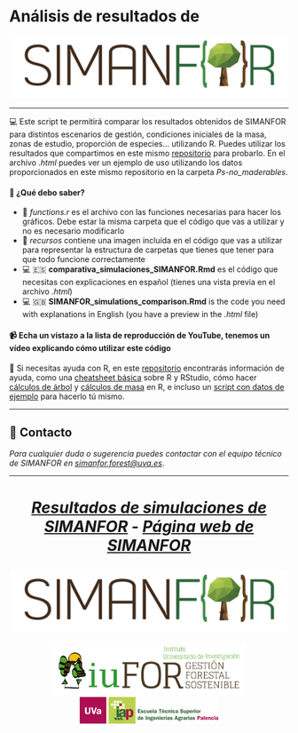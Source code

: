# Análisis de resultados de

<p align="center">
<img src="https://raw.githubusercontent.com/simanfor/web/main/logos/simanfor.png" alt="simanfor" width="500"/>
</p>

---

:computer: Este script te permitirá comparar los resultados obtenidos de SIMANFOR para distintos escenarios de gestión, condiciones iniciales de la masa, zonas de estudio, proporción de especies... utilizando R. Puedes utilizar los resultados que compartimos en este mismo [repositorio](https://github.com/simanfor/resultados) para probarlo. En el archivo *.html* puedes ver un ejemplo de uso utilizando los datos proporcionados en este mismo repositorio en la carpeta *Ps-no_maderables*.

#### :thinking: ¿Qué debo saber?

- :scroll: *functions.r* es el archivo con las funciones necesarias para hacer los gráficos. Debe estar la misma carpeta que el código que vas a utilizar y no es necesario modificarlo
- :file_folder: *recursos* contiene una imagen incluída en el código que vas a utilizar para representar la estructura de carpetas que tienes que tener para que todo funcione correctamente
- :computer: :es: **comparativa_simulaciones_SIMANFOR.Rmd** es el código que necesitas con explicaciones en español (tienes una vista previa en el archivo *.html*)
- :computer: 🇬🇧 **SIMANFOR_simulations_comparison.Rmd** is the code you need with explanations in English (you have a preview in the *.html* file)

#### :video_camera: Echa un vistazo a la lista de reproducción de YouTube, tenemos un vídeo explicando cómo utilizar este código

:brain: Si necesitas ayuda con R, en este [repositorio](https://github.com/VirtualForests/cheatsheets) encontrarás información de ayuda, como una [cheatsheet básica](https://github.com/VirtualForests/cheatsheets/blob/main/R_basico.pdf) sobre R y RStudio, cómo hacer [cálculos de árbol](https://github.com/VirtualForests/cheatsheets/blob/main/R_arbol_individual.pdf) y [cálculos de masa](https://github.com/VirtualForests/cheatsheets/blob/main/R_masa.pdf) en R, e incluso un [script con datos de ejemplo](https://github.com/VirtualForests/cheatsheets/tree/main/R) para hacerlo tú mismo.

---

## :email: Contacto

*Para cualquier duda o sugerencia puedes contactar con el equipo técnico de SIMANFOR en simanfor.forest@uva.es*.

---

<h1 align="center" >

[*Resultados de simulaciones de SIMANFOR*](https://github.com/simanfor/resultados) - [*Página web de SIMANFOR*](https://www.simanfor.es/)

</h1>


<p align="center">
<img src="https://raw.githubusercontent.com/simanfor/web/main/logos/simanfor.png" alt="simanfor" width="500"/>
</p>

<p align="center">
<img src="https://raw.githubusercontent.com/simanfor/web/main/logos/iufor.png" alt="iufor" width="350"/>
<img src="https://raw.githubusercontent.com/simanfor/web/main/logos/UVa-ETSIIAA.png" alt="uva_etsiiaa" width="250"/>
</p>
